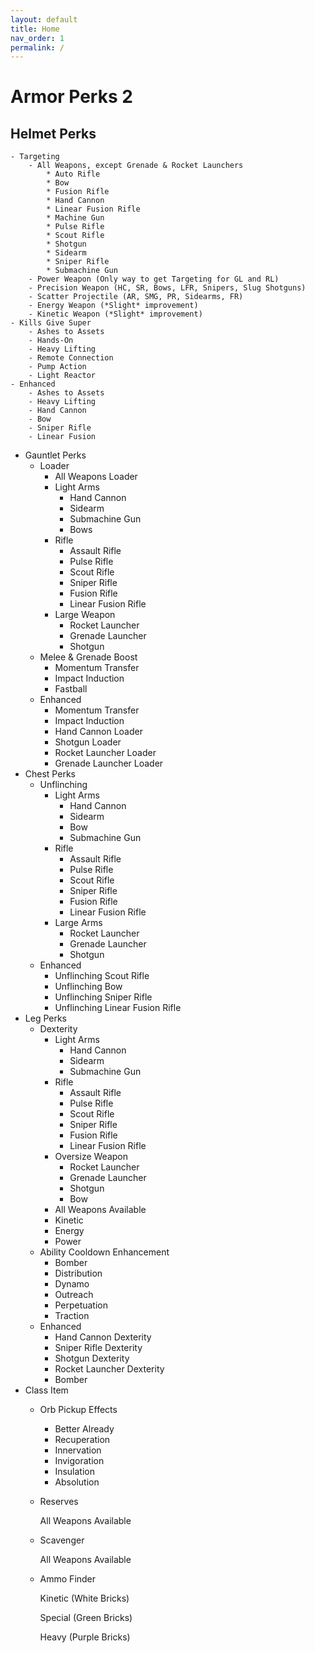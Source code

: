 ```yaml
---
layout: default
title: Home
nav_order: 1
permalink: /
---
```


# Armor Perks 2

## Helmet Perks

    - Targeting
        - All Weapons, except Grenade & Rocket Launchers
            * Auto Rifle
            * Bow
            * Fusion Rifle
            * Hand Cannon
            * Linear Fusion Rifle
            * Machine Gun
            * Pulse Rifle
            * Scout Rifle
            * Shotgun
            * Sidearm
            * Sniper Rifle
            * Submachine Gun
        - Power Weapon (Only way to get Targeting for GL and RL)
        - Precision Weapon (HC, SR, Bows, LFR, Snipers, Slug Shotguns)
        - Scatter Projectile (AR, SMG, PR, Sidearms, FR)
        - Energy Weapon (*Slight* improvement)
        - Kinetic Weapon (*Slight* improvement)
    - Kills Give Super
        - Ashes to Assets
        - Hands-On
        - Heavy Lifting
        - Remote Connection
        - Pump Action
        - Light Reactor
    - Enhanced
        - Ashes to Assets
        - Heavy Lifting
        - Hand Cannon
        - Bow
        - Sniper Rifle
        - Linear Fusion
- Gauntlet Perks
    - Loader
        - All Weapons Loader
        - Light Arms
            - Hand Cannon
            - Sidearm
            - Submachine Gun
            - Bows
        - Rifle
            - Assault Rifle
            - Pulse Rifle
            - Scout Rifle
            - Sniper Rifle
            - Fusion Rifle
            - Linear Fusion Rifle
        - Large Weapon
            - Rocket Launcher
            - Grenade Launcher
            - Shotgun
    - Melee & Grenade Boost
        - Momentum Transfer
        - Impact Induction
        - Fastball
    - Enhanced
        - Momentum Transfer
        - Impact Induction
        - Hand Cannon Loader
        - Shotgun Loader
        - Rocket Launcher Loader
        - Grenade Launcher Loader
- Chest Perks
    - Unflinching
        - Light Arms
            - Hand Cannon
            - Sidearm
            - Bow
            - Submachine Gun
        - Rifle
            - Assault Rifle
            - Pulse Rifle
            - Scout Rifle
            - Sniper Rifle
            - Fusion Rifle
            - Linear Fusion Rifle
        - Large Arms
            - Rocket Launcher
            - Grenade Launcher
            - Shotgun
    - Enhanced
        - Unflinching Scout Rifle
        - Unflinching Bow
        - Unflinching Sniper Rifle
        - Unflinching Linear Fusion Rifle
- Leg Perks
    - Dexterity
        - Light Arms
            - Hand Cannon
            - Sidearm
            - Submachine Gun
        - Rifle
            - Assault Rifle
            - Pulse Rifle
            - Scout Rifle
            - Sniper Rifle
            - Fusion Rifle
            - Linear Fusion Rifle
        - Oversize Weapon
            - Rocket Launcher
            - Grenade Launcher
            - Shotgun
            - Bow
        - All Weapons Available
        - Kinetic
        - Energy
        - Power
    - Ability Cooldown Enhancement
        - Bomber
        - Distribution
        - Dynamo
        - Outreach
        - Perpetuation
        - Traction
    - Enhanced
        - Hand Cannon Dexterity
        - Sniper Rifle Dexterity
        - Shotgun Dexterity
        - Rocket Launcher Dexterity
        - Bomber
- Class Item
    - Orb Pickup Effects
        - Better Already
        - Recuperation
        - Innervation
        - Invigoration
        - Insulation
        - Absolution
    - Reserves

        All Weapons Available

    - Scavenger

        All Weapons Available

    - Ammo Finder

        Kinetic (White Bricks)

        Special (Green Bricks)

        Heavy (Purple Bricks)
